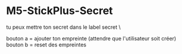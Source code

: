 # M5-StickPlus-Secret

tu peux mettre ton secret dans le label secret \

bouton a = ajouter ton empreinte (attendre que l'utilisateur soit créer) \
bouton b = reset des empreintes
